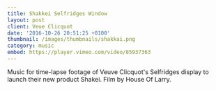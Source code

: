 ```yaml
---
title: Shakkei Selfridges Window
layout: post
client: Veue Clicquot
date: '2016-10-26 20:51:25 +0100'
thumbnail: /images/thumbnails/shakkai.png
category: music
embed: https://player.vimeo.com/video/85937363
---
```


Music for time-lapse footage of Veuve Clicquot's Selfridges display to launch their new product Shakei. Film by House Of Larry.
